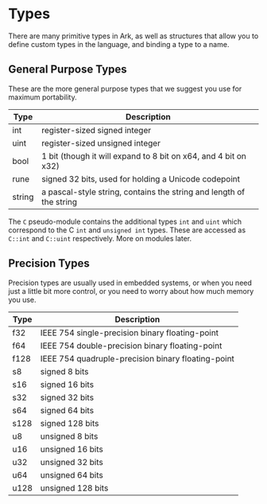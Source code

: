 # Types
There are many primitive types in Ark, as well as structures that allow you to
define custom types in the language, and binding a type to a name.

## General Purpose Types

These are the more general purpose types that we suggest you use for maximum
portability.

|Type|Description|
|----|-----------|
|int|register-sized signed integer|
|uint|register-sized unsigned integer|
|bool|1 bit (though it will expand to 8 bit on x64, and 4 bit on x32)|
|rune|signed 32 bits, used for holding a Unicode codepoint|
|string|a pascal-style string, contains the string and length of the string|

The `C` pseudo-module contains the additional types `int` and `uint` which
correspond to the C `int` and `unsigned int` types. These are accessed as
`C::int` and `C::uint` respectively. More on modules later.

## Precision Types

Precision types are usually used in embedded systems, or when you need just
a little bit more control, or you need to worry about how much memory you use.

|Type|Description|
|----|-----------|
|f32|IEEE 754 single-precision binary floating-point|
|f64|IEEE 754 double-precision binary floating-point|
|f128|IEEE 754 quadruple-precision binary floating-point|
|s8|signed 8 bits|
|s16|signed 16 bits|
|s32|signed 32 bits|
|s64|signed 64 bits|
|s128|signed 128 bits|
|u8|unsigned 8 bits|
|u16|unsigned 16 bits|
|u32|unsigned 32 bits|
|u64|unsigned 64 bits|
|u128|unsigned 128 bits|
